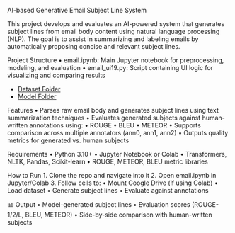 AI-based Generative Email Subject Line System

This project develops and evaluates an AI-powered system that generates subject lines from email body content using natural language processing (NLP). The goal is to assist in summarizing and labeling emails by automatically proposing concise and relevant subject lines.

Project Structure
	•	email.ipynb: Main Jupyter notebook for preprocessing, modeling, and evaluation
	•	email_ui19.py: Script containing UI logic for visualizing and comparing results
  - [Dataset Folder](https://drive.google.com/drive/folders/1O9JKxKKLPeFH-ZMQTC9MmXnynLYi8UcR?usp=sharing)  
  - [Model Folder](https://drive.google.com/drive/folders/1cRVukm2uhfxyHd7nKjqTQXTddLyReLmO?usp=drive_link)

 Features
	•	Parses raw email body and generates subject lines using text summarization techniques
	•	Evaluates generated subjects against human-written annotations using:
	•	ROUGE
	•	BLEU
	•	METEOR
	•	Supports comparison across multiple annotators (ann0, ann1, ann2)
	•	Outputs quality metrics for generated vs. human subjects

 Requirements
	•	Python 3.10+
	•	Jupyter Notebook or Colab
	•	Transformers, NLTK, Pandas, Scikit-learn
	•	ROUGE, METEOR, BLEU metric libraries

 How to Run
	1.	Clone the repo and navigate into it
	2.	Open email.ipynb in Jupyter/Colab
	3.	Follow cells to:
	•	Mount Google Drive (if using Colab)
	•	Load dataset
	•	Generate subject lines
	•	Evaluate against annotations

📊 Output
	•	Model-generated subject lines
	•	Evaluation scores (ROUGE-1/2/L, BLEU, METEOR)
	•	Side-by-side comparison with human-written subjects

